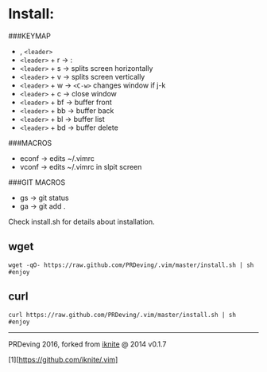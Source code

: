 # Install:

###KEYMAP
  - , `<leader>`
  - `<leader>` + r -> :
  - `<leader>` + s -> splits screen horizontally
  - `<leader>` + v -> splits screen vertically
  - `<leader>` + w -> `<C-w>` changes window if j-k
  - `<leader>` + c -> close window
  - `<leader>` + bf -> buffer front
  - `<leader>` + bb -> buffer back
  - `<leader>` + bl -> buffer list
  - `<leader>` + bd -> buffer delete

###MACROS
  - econf -> edits ~/.vimrc
  - vconf -> edits ~/.vimrc in slpit screen

###GIT MACROS
  - gs -> git status
  - ga -> git add .

Check install.sh for details about installation. 

## wget
	wget -qO- https://raw.github.com/PRDeving/.vim/master/install.sh | sh
	#enjoy

## curl
	curl https://raw.github.com/PRDeving/.vim/master/install.sh | sh
	#enjoy

----
PRDeving 2016, forked from [iknite](1) @ 2014 v0.1.7

[1][https://github.com/iknite/.vim]
